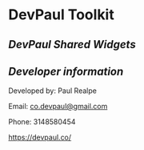 # DevPaul Toolkit
## _DevPaul Shared Widgets_

## _Developer information_
Developed by:
Paul Realpe

Email: co.devpaul@gmail.com

Phone: 3148580454

<a  href="https://devpaul.co">https://devpaul.co/</a>